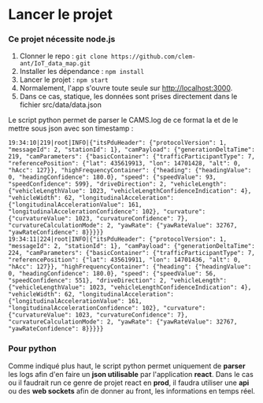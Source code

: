 # Lancer le projet

### Ce projet nécessite node.js

1. Clonner le repo : `git clone https://github.com/clem-ant/IoT_data_map.git`
2. Installer les dépendance : `npm install`
3. Lancer le projet : `npm start`
4. Normalement, l'app s'ouvre toute seule sur [http://localhost:3000](http://localhost:3000).
5. Dans ce cas, statique, les données sont prises directement dans le fichier src/data/data.json

Le script python permet de parser le CAMS.log de ce format la et de le mettre sous json avec son timestamp :

```log
19:34:10|219|root|INFO|{"itsPduHeader": {"protocolVersion": 1, "messageId": 2, "stationId": 1}, "camPayload": {"generationDeltaTime": 219, "camParameters": {"basicContainer": {"trafficParticipantType": 7, "referencePosition": {"lat": 435619913, "lon": 14701428, "alt": 0, "hAcc": 127}}, "highFrequencyContainer": {"heading": {"headingValue": 0, "headingConfidence": 180.0}, "speed": {"speedValue": 93, "speedConfidence": 599}, "driveDirection": 2, "vehicleLength": {"vehicleLengthValue": 1023, "vehicleLengthConfidenceIndication": 4}, "vehicleWidth": 62, "longitudinalAcceleration": {"longitudinalAccelerationValue": 161, "longitudinalAccelerationConfidence": 102}, "curvature": {"curvatureValue": 1023, "curvatureConfidence": 7}, "curvatureCalculationMode": 2, "yawRate": {"yawRateValue": 32767, "yawRateConfidence": 8}}}}}
19:34:11|224|root|INFO|{"itsPduHeader": {"protocolVersion": 1, "messageId": 2, "stationId": 1}, "camPayload": {"generationDeltaTime": 224, "camParameters": {"basicContainer": {"trafficParticipantType": 7, "referencePosition": {"lat": 435619911, "lon": 14701436, "alt": 0, "hAcc": 127}}, "highFrequencyContainer": {"heading": {"headingValue": 0, "headingConfidence": 180.0}, "speed": {"speedValue": 56, "speedConfidence": 551}, "driveDirection": 2, "vehicleLength": {"vehicleLengthValue": 1023, "vehicleLengthConfidenceIndication": 4}, "vehicleWidth": 62, "longitudinalAcceleration": {"longitudinalAccelerationValue": 161, "longitudinalAccelerationConfidence": 102}, "curvature": {"curvatureValue": 1023, "curvatureConfidence": 7}, "curvatureCalculationMode": 2, "yawRate": {"yawRateValue": 32767, "yawRateConfidence": 8}}}}}
```

### Pour python

Comme indiqué plus haut, le script python permet uniquement de **parser** les logs afin d'en faire un **json utilisable** par l'application **react**.
Dans le cas ou il faudrait run ce genre de projet react en **prod**, il faudra utiliser une **api** ou des **web sockets** afin de donner au front, les informations en temps réel.
